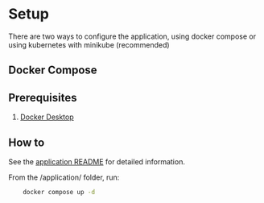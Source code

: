 # Setup

There are two ways to configure the application, using docker compose or using kubernetes with minikube (recommended)

## Docker Compose

## Prerequisites

1. [Docker Desktop](https://docs.docker.com/desktop/setup/install/windows-install/)

## How to

See the [application README](./application/README.md) for detailed information.

From the /application/ folder, run:
```bash
    docker compose up -d
```